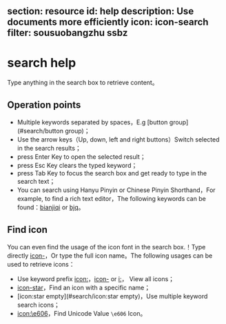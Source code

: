 ﻿section: resource
id: help
description: Use documents more efficiently
icon: icon-search
filter: sousuobangzhu ssbz
---

# search help

<style>
.page-open #searchInput {border: 2px solid #fff}
#pageBody a[href^="#search/"] {
  border: 1px solid #808080;
  padding: 0 6px;
  border-radius: 10px;
  color: #808080;
}
#pageBody a[href^="#search/"]:hover {
  text-decoration: none;
  color: #145ccd;
  border-color: #145ccd;
}
</style>

Type anything in the search box to retrieve content。

## Operation points

*   Multiple keywords separated by spaces，E.g [button group](#search/button group)；
*   Use the arrow keys（Up, down, left and right buttons）Switch selected in the search results；
*   press Enter Key to open the selected result；
*   press Esc Key clears the typed keyword；
*   press Tab Key to focus the search box and get ready to type in the search text；
*   You can search using Hanyu Pinyin or Chinese Pinyin Shorthand，For example, to find a rich text editor，The following keywords can be found：[bianjiqi](#search/bianjiqi) or [bjq](#search/bjq)。

## Find icon

You can even find the usage of the icon font in the search box.！Type directly [icon-](#search/icon-)，Or type the full icon name。The following usages can be used to retrieve icons：

*   Use keyword prefix [icon:](#search/icon:)，[icon-](#search/icon-) or [i:](#search/i:)， View all icons；
*   [icon-star](#search/icon-star)，Find an icon with a specific name；
*   [icon:star empty](#search/icon:star empty)，Use multiple keyword search icons；
*   [icon:\e606](#search/icon:\e606)，Find Unicode Value `\e606` Icon。
